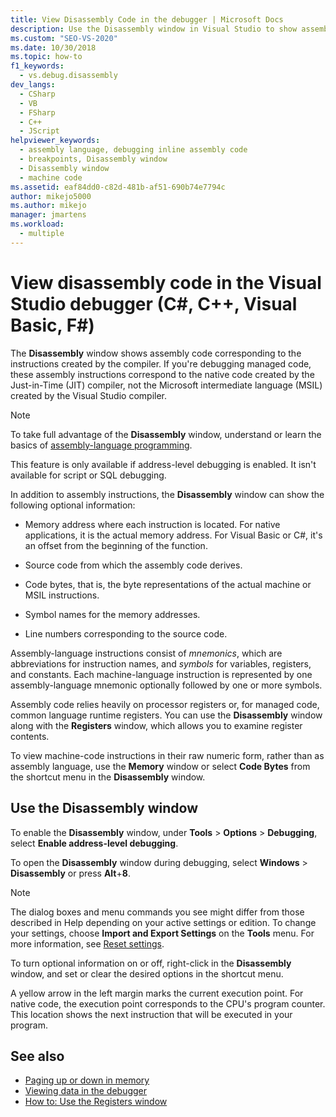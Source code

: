 ```yaml
---
title: View Disassembly Code in the debugger | Microsoft Docs
description: Use the Disassembly window in Visual Studio to show assembly code corresponding to the instructions created by the compiler.
ms.custom: "SEO-VS-2020"
ms.date: 10/30/2018
ms.topic: how-to
f1_keywords: 
  - vs.debug.disassembly
dev_langs: 
  - CSharp
  - VB
  - FSharp
  - C++
  - JScript
helpviewer_keywords: 
  - assembly language, debugging inline assembly code
  - breakpoints, Disassembly window
  - Disassembly window
  - machine code
ms.assetid: eaf84dd0-c82d-481b-af51-690b74e7794c
author: mikejo5000
ms.author: mikejo
manager: jmartens
ms.workload: 
  - multiple
---
```

# View disassembly code in the Visual Studio debugger (C#, C++, Visual Basic, F#)

The **Disassembly** window shows assembly code corresponding to the instructions created by the compiler. If you're debugging managed code, these assembly instructions correspond to the native code created by the Just-in-Time (JIT) compiler, not the Microsoft intermediate language (MSIL) created by the Visual Studio compiler.

> [!NOTE]
> To take full advantage of the **Disassembly** window, understand or learn the basics of [assembly-language programming](https://wikipedia.org/wiki/Assembly_language).

This feature is only available if address-level debugging is enabled. It isn't available for script or SQL debugging.

In addition to assembly instructions, the **Disassembly** window can show the following optional information:

- Memory address where each instruction is located. For native applications, it is the actual memory address. For Visual Basic or C#, it's an offset from the beginning of the function.

- Source code from which the assembly code derives.

- Code bytes, that is, the byte representations of the actual machine or MSIL instructions.

- Symbol names for the memory addresses.

- Line numbers corresponding to the source code.

Assembly-language instructions consist of *mnemonics*, which are abbreviations for instruction names, and *symbols* for variables, registers, and constants. Each machine-language instruction is represented by one assembly-language mnemonic optionally followed by one or more symbols.

Assembly code relies heavily on processor registers or, for managed code, common language runtime registers. You can use the **Disassembly** window along with the **Registers** window, which allows you to examine register contents.

To view machine-code instructions in their raw numeric form, rather than as assembly language, use the **Memory** window or select **Code Bytes** from the shortcut menu in the **Disassembly** window.

## Use the Disassembly window

To enable the **Disassembly** window, under **Tools** > **Options** > **Debugging**, select **Enable address-level debugging**.

To open the **Disassembly** window during debugging, select **Windows** > **Disassembly** or press **Alt**+**8**.

> [!NOTE]
> The dialog boxes and menu commands you see might differ from those described in Help depending on your active settings or edition. To change your settings, choose **Import and Export Settings** on the **Tools** menu. For more information, see [Reset settings](../ide/environment-settings.md#reset-settings).

To turn optional information on or off, right-click in the **Disassembly** window, and set or clear the desired options in the shortcut menu.

A yellow arrow in the left margin marks the current execution point. For native code, the execution point corresponds to the CPU's program counter. This location shows the next instruction that will be executed in your program.

## See also

* [Paging up or down in memory](../debugger/how-to-page-up-or-down-in-memory.md)
* [Viewing data in the debugger](../debugger/viewing-data-in-the-debugger.md)
* [How to: Use the Registers window](../debugger/how-to-use-the-registers-window.md)